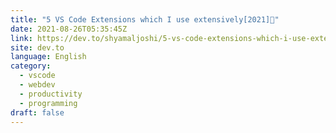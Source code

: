 ```yaml
---
title: "5 VS Code Extensions which I use extensively[2021]🤩"
date: 2021-08-26T05:35:45Z
link: https://dev.to/shyamaljoshi/5-vs-code-extensions-which-i-use-extensively-2a8i?utm_medium=RSS&utm_source=news.12bit.vn
site: dev.to
language: English
category:
  - vscode
  - webdev
  - productivity
  - programming
draft: false
---
```

